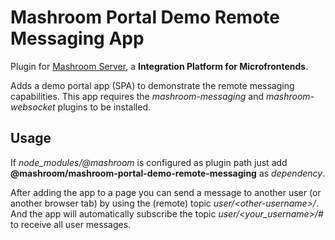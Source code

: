 
# Mashroom Portal Demo Remote Messaging App

Plugin for [Mashroom Server](https://www.mashroom-server.com), a **Integration Platform for Microfrontends**.

Adds a demo portal app (SPA) to demonstrate the remote messaging capabilities. This app requires the
_mashroom-messaging_ and _mashroom-websocket_ plugins to be installed.

## Usage

If *node_modules/@mashroom* is configured as plugin path just add **@mashroom/mashroom-portal-demo-remote-messaging** as *dependency*.

After adding the app to a page you can send a message to another user (or another browser tab)
by using the (remote) topic _user/&lt;other-username&gt;/<something>_.
And the app will automatically subscribe the topic _user/<your_username>/#_ to receive all user messages.



